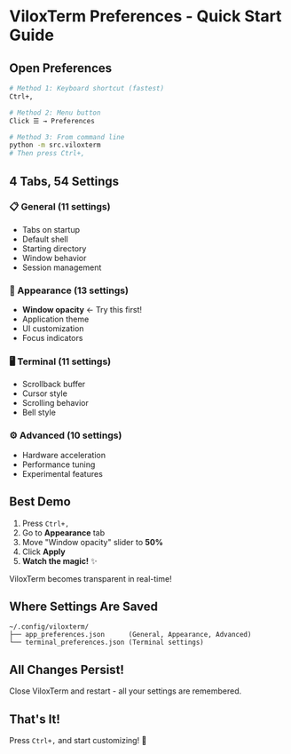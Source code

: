 # ViloxTerm Preferences - Quick Start Guide

## Open Preferences

```bash
# Method 1: Keyboard shortcut (fastest)
Ctrl+,

# Method 2: Menu button
Click ☰ → Preferences

# Method 3: From command line
python -m src.viloxterm
# Then press Ctrl+,
```

## 4 Tabs, 54 Settings

### 📋 General (11 settings)
- Tabs on startup
- Default shell
- Starting directory
- Window behavior
- Session management

### 🎨 Appearance (13 settings)
- **Window opacity** ← Try this first!
- Application theme
- UI customization
- Focus indicators

### 🖥️ Terminal (11 settings)
- Scrollback buffer
- Cursor style
- Scrolling behavior
- Bell style

### ⚙️ Advanced (10 settings)
- Hardware acceleration
- Performance tuning
- Experimental features

## Best Demo

1. Press `Ctrl+,`
2. Go to **Appearance** tab
3. Move "Window opacity" slider to **50%**
4. Click **Apply**
5. **Watch the magic!** ✨

ViloxTerm becomes transparent in real-time!

## Where Settings Are Saved

```
~/.config/viloxterm/
├── app_preferences.json      (General, Appearance, Advanced)
└── terminal_preferences.json (Terminal settings)
```

## All Changes Persist!

Close ViloxTerm and restart - all your settings are remembered.

## That's It!

Press `Ctrl+,` and start customizing! 🚀
